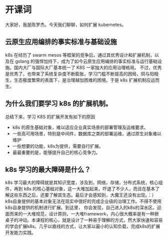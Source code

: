 # 开课词

大家好，我是陈罗杰。今天我们聊聊，如何扩展 kubernetes。

## 云原生应用编排的事实标准与基础设施

k8s 在经历了 swarm mesos 等框架的竞争后，通过其优秀设计和扩展机制，以及在 golang 的强悍加持下，成为了如今云原生应用编排的事实标准与运行基础设施。国内大厂与国际大厂基本统一了 K8S 一家独大的应用治理格局。
不过，优秀是优秀了，也带来了系统复杂度不断膨胀，学习门槛不断提高的困局，阴与阳相生，生态极度繁荣的表面下，是治理越加困难的困境。于是 k8s 扩展机制应运而生。

## 为什么我们要学习 k8s 的扩展机制。

总结下来，学习 K8S 的扩展开发有如下的原因

- k8s 的原生基础对象，难以适应企业真实场景的部署管理及运维要求。
- 一些高可用场景，特别是中间件，数据库之类的部署运维，通过原生对象难以维护
- 一些想要的功能，k8s为提供，需要自行扩展。
- 最最重要的是，能够提升自己的核心竞争力。

## k8s 学习的最大障碍是什么？

k8s 学习最大的障碍就是其知识宽度，涉及到，网络，存储，分布式系统，核心组件，再到 k8s 的核心基础对象，这一大堆加起来，吓退了不少人，而且在基本了解这些东西之后，还要了解其生态。最后才会感知到，大魔王还没有出现。：）k8s自身提供的基本对象无法在现实中很好的完成企业级的治理工作。不得不使用k8s自身提供的机制进行扩展。到这里， 你会发现，自己进入的k8s的深水区。迎面而来的一大堆规范，设计原则，一大堆framework，内心很大概率是有一种掀桌子的冲动。本课程的核心，就是设计了一种易于理解的方式，然大家快速和容易的学会扩展k8s。几乎以直线的方式，让大家以最小的认知负载，完成k8s的扩展开发能力实践。






